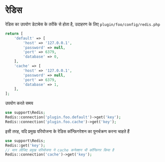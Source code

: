 # रेडिस
रेडिस का उपयोग डेटाबेस के तरीके से होता है, उदाहरण के लिए `plugin/foo/config/redis.php`

```php
return [
    'default' => [
        'host' => '127.0.0.1',
        'password' => null,
        'port' => 6379,
        'database' => 0,
    ],
    'cache' => [
        'host' => '127.0.0.1',
        'password' => null,
        'port' => 6379,
        'database' => 1,
    ],
];
```
उपयोग करते समय
```php
use support\Redis;
Redis::connection('plugin.foo.default')->get('key');
Redis::connection('plugin.foo.cache')->get('key');
```

इसी तरह, यदि प्रमुख परियोजना के रेडिस कॉन्फ़िगरेशन का पुनर्चक्रण करना चाहते हैं
```php
use support\Redis;
Redis::get('key');
// मान लीजिए प्रमुख परियोजना ने cache कनेक्शन भी कॉन्फ़िगर किया है
Redis::connection('cache')->get('key');
```

